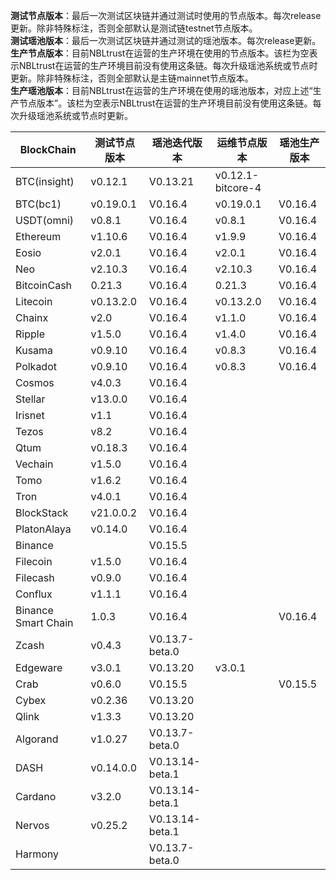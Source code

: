 **测试节点版本**：最后一次测试区块链并通过测试时使用的节点版本。每次release更新。除非特殊标注，否则全部默认是测试链testnet节点版本。<br/>
**测试瑶池版本**：最后一次测试区块链并通过测试的瑶池版本。每次release更新。<br/>
**生产节点版本**：目前NBLtrust在运营的生产环境在使用的节点版本。该栏为空表示NBLtrust在运营的生产环境目前没有使用这条链。每次升级瑶池系统或节点时更新。除非特殊标注，否则全部默认是主链mainnet节点版本。<br/>
**生产瑶池版本**：目前NBLtrust在运营的生产环境在使用的瑶池版本，对应上述“生产节点版本”。该栏为空表示NBLtrust在运营的生产环境目前没有使用这条链。每次升级瑶池系统或节点时更新。<br/>


| BlockChain  | 测试节点版本 | 瑶池迭代版本 | 运维节点版本 | 瑶池生产版本 |
| ----------- | ---------- | ---------- | ---------- | ---------- | 
| BTC(insight) | v0.12.1    | V0.13.21 |    v0.12.1-bitcore-4  |  |
| BTC(bc1)    | v0.19.0.1    | V0.16.4 |    v0.19.0.1  | V0.16.4 |
| USDT(omni) | v0.8.1    | V0.16.4 |    v0.8.1  | V0.16.4 |
| Ethereum    | v1.10.6     | V0.16.4 |     	v1.9.9 | V0.16.4 |
| Eosio       | v2.0.1 | V0.16.4 | v2.0.1 | V0.16.4 |
| Neo         | v2.10.3    | V0.16.4 |    	v2.10.3 | V0.16.4   |
| BitcoinCash | 0.21.3     | V0.16.4 | 0.21.3   | V0.16.4 |
| Litecoin    | v0.13.2.0    | V0.16.4 |   v0.13.2.0   | V0.16.4 |
| Chainx      | v2.0     | V0.16.4 |  v1.1.0    | V0.16.4 | 
| Ripple      | v1.5.0     | V0.16.4 |  	v1.4.0    | V0.16.4 |
| Kusama      | v0.9.10    | V0.16.4 |  v0.8.3  | V0.16.4 | 
| Polkadot      | v0.9.10    | V0.16.4 |  v0.8.3  | V0.16.4 |
| Cosmos      | v4.0.3      | V0.16.4 |    |  |
| Stellar     | v13.0.0    | V0.16.4 |    |  |
| Irisnet     | v1.1    | V0.16.4 |  	   |  |
| Tezos       | v8.2   | V0.16.4 |      |  |
| Qtum        | v0.18.3    | V0.16.4 |     |  | 
| Vechain     | v1.5.0     | V0.16.4 |      |  |
| Tomo        | v1.6.2     | V0.16.4 |      |  | 
| Tron        | v4.0.1 | V0.16.4 |     	       |  |
| BlockStack  | v21.0.0.2 | V0.16.4 |     	       |  |
| PlatonAlaya      | v0.14.0   | V0.16.4 |   |    |
| Binance     | |V0.15.5| |
| Filecoin     |v1.5.0 |V0.16.4 | |
| Filecash     |v0.9.0 |V0.16.4 | |
| Conflux     |v1.1.1 |V0.16.4 | |
| Binance Smart Chain    |1.0.3 |V0.16.4 | |V0.16.4
| Zcash       | v0.4.3     | V0.13.7-beta.0 |   	   |  | 
| Edgeware    | v3.0.1    | V0.13.20 | v3.0.1     |       | 
| Crab        |  v0.6.0   | V0.15.5 |         | V0.15.5    |
| Cybex       | v0.2.36    | V0.13.20 |   	  |  |
| Qlink       | v1.3.3     | V0.13.20 |  | |
| Algorand    | v1.0.27    | V0.13.7-beta.0 |      |  |
| DASH        | v0.14.0.0   | V0.13.14-beta.1 |        |    |
| Cardano     | v3.2.0     | V0.13.14-beta.1 |            |            | 
| Nervos      | v0.25.2   | V0.13.14-beta.1 |            |         | 
| Harmony     |            | V0.13.7-beta.0 |            | | 
